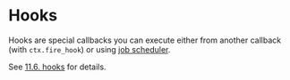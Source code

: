 # Hooks

Hooks are special callbacks you can execute either from another callback (with `ctx.fire_hook`) or using [job scheduler](jobs.md).

See [11.6. hooks](../../config-reference/hooks.md) for details.
